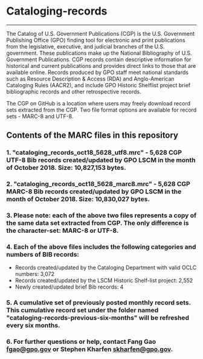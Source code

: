 # Cataloging-records
------
The Catalog of U.S. Government Publications (CGP) is the U.S. Government Publishing Office (GPO) finding tool for electronic and print publications from the legislative, executive, and judicial branches of the U.S. government. These publications make up the National Bibliography of U.S. Government Publications. CGP records contain descriptive information for historical and current publications and provides direct links to those that are available online. Records produced by GPO staff meet national standards such as Resource Description & Access (RDA) and Anglo-American Cataloging Rules (AACR2), and include GPO Historic Shelflist project brief bibliographic records and other retrospective records. 

The CGP on GitHub is a location where users may freely download record sets extracted from the CGP. Two file format options are available for record sets - MARC-8 and UTF-8.

## Contents of the MARC files in this repository
###  1. "cataloging_records_oct18_5628_utf8.mrc" - 5,628 CGP UTF-8 Bib records created/updated by GPO LSCM in the month of October 2018. Size: 10,827,153 bytes.
###  2. "cataloging_records_oct18_5628_marc8.mrc" - 5,628 CGP MARC-8 Bib records created/updated by GPO LSCM in the month of October 2018. Size: 10,830,027 bytes.
###  3. Please note: each of the above two files represents a copy of the same data set extracted from CGP. The only difference is the character-set: MARC-8 or UTF-8.
###  4. Each of the above files includes the following categories and numbers of BIB records:

*  Records created/updated by the Cataloging Department with valid OCLC numbers: 3,072
*  Records created/updated by the LSCM Historic Shelf-list project: 2,552
*  Newly created/updated brief Bib records:  4

###  5. A cumulative set of previously posted monthly record sets. This cumulative record set under the folder named "cataloging-records-previous-six-months" will be refreshed every six months.
###  6. For further questions or help, contact Fang Gao <fgao@gpo.gov> or Stephen Kharfen <skharfen@gpo.gov>.   


